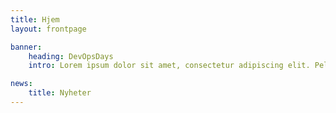 ```yaml
---
title: Hjem
layout: frontpage

banner:
    heading: DevOpsDays
    intro: Lorem ipsum dolor sit amet, consectetur adipiscing elit. Pellentesque auctor quam nec euismod efficitur. Mauris sed justo et ipsum blandit venenatis sed eget enim.

news:
    title: Nyheter
---
```



